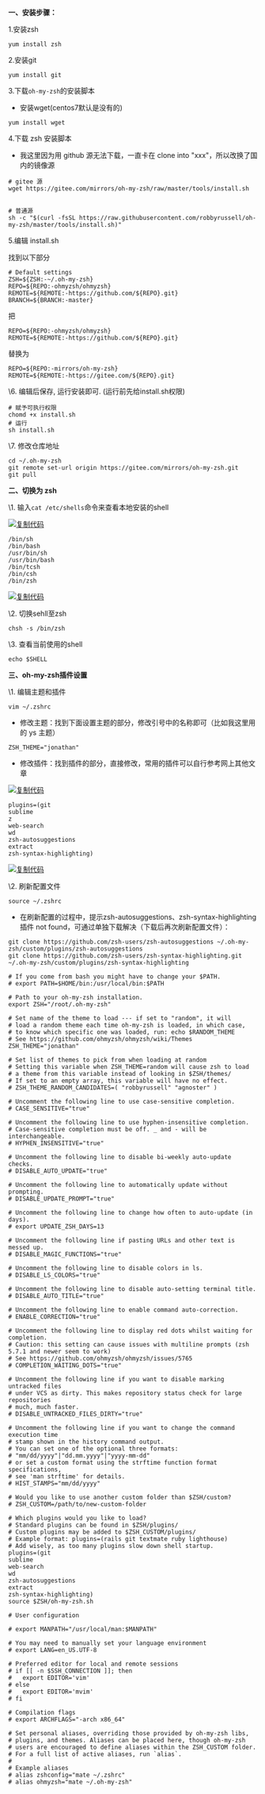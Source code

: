 **一、安装步骤：**

1.安装zsh

```
yum install zsh
```

2.安装git

```
yum install git
```

 

3.下载`oh-my-zsh`的安装脚本

- 安装wget(centos7默认是没有的)

```
yum install wget
```

4.下载 zsh 安装脚本

- 我这里因为用 github 源无法下载，一直卡在 clone into "xxx"，所以改换了国内的镜像源

```
# gitee 源
wget https://gitee.com/mirrors/oh-my-zsh/raw/master/tools/install.sh


# 普通源
sh -c "$(curl -fsSL https://raw.githubusercontent.com/robbyrussell/oh-my-zsh/master/tools/install.sh)"
```

5.编辑 install.sh

找到以下部分

```
# Default settings
ZSH=${ZSH:-~/.oh-my-zsh}
REPO=${REPO:-ohmyzsh/ohmyzsh}
REMOTE=${REMOTE:-https://github.com/${REPO}.git}
BRANCH=${BRANCH:-master}
```

把

```
REPO=${REPO:-ohmyzsh/ohmyzsh}
REMOTE=${REMOTE:-https://github.com/${REPO}.git}
```

替换为

```
REPO=${REPO:-mirrors/oh-my-zsh}
REMOTE=${REMOTE:-https://gitee.com/${REPO}.git}
```

\6. 编辑后保存, 运行安装即可. (运行前先给install.sh权限)

```
# 赋予可执行权限
chomd +x install.sh
# 运行
sh install.sh
```

\7. 修改仓库地址

```
cd ~/.oh-my-zsh
git remote set-url origin https://gitee.com/mirrors/oh-my-zsh.git
git pull
```

 

**二、切换为 zsh**

\1. 输入`cat /etc/shells`命令来查看本地安装的shell

[![复制代码](https://common.cnblogs.com/images/copycode.gif)](javascript:void(0);)

```
/bin/sh
/bin/bash
/usr/bin/sh
/usr/bin/bash
/bin/tcsh
/bin/csh
/bin/zsh
```

[![复制代码](https://common.cnblogs.com/images/copycode.gif)](javascript:void(0);)

\2. 切换sehll至zsh

```
chsh -s /bin/zsh
```

\3. 查看当前使用的shell

```
echo $SHELL
```

 

**三、oh-my-zsh插件设置**

\1. 编辑主题和插件

```
vim ~/.zshrc
```

- 修改主题：找到下面设置主题的部分，修改引号中的名称即可（比如我这里用的 ys 主题）

```
ZSH_THEME="jonathan"
```

- 修改插件：找到插件的部分，直接修改，常用的插件可以自行参考网上其他文章

[![复制代码](https://common.cnblogs.com/images/copycode.gif)](javascript:void(0);)

```
plugins=(git
sublime
z
web-search
wd
zsh-autosuggestions
extract
zsh-syntax-highlighting)
```

[![复制代码](https://common.cnblogs.com/images/copycode.gif)](javascript:void(0);)

\2. 刷新配置文件

```
source ~/.zshrc
```

-   在刷新配置的过程中，提示zsh-autosuggestions、zsh-syntax-highlighting 插件 not found，可通过单独下载解决（下载后再次刷新配置文件）：

```
git clone https://github.com/zsh-users/zsh-autosuggestions ~/.oh-my-zsh/custom/plugins/zsh-autosuggestions
git clone https://github.com/zsh-users/zsh-syntax-highlighting.git ~/.oh-my-zsh/custom/plugins/zsh-syntax-highlighting
```





```
# If you come from bash you might have to change your $PATH.
# export PATH=$HOME/bin:/usr/local/bin:$PATH

# Path to your oh-my-zsh installation.
export ZSH="/root/.oh-my-zsh"

# Set name of the theme to load --- if set to "random", it will
# load a random theme each time oh-my-zsh is loaded, in which case,
# to know which specific one was loaded, run: echo $RANDOM_THEME
# See https://github.com/ohmyzsh/ohmyzsh/wiki/Themes
ZSH_THEME="jonathan"

# Set list of themes to pick from when loading at random
# Setting this variable when ZSH_THEME=random will cause zsh to load
# a theme from this variable instead of looking in $ZSH/themes/
# If set to an empty array, this variable will have no effect.
# ZSH_THEME_RANDOM_CANDIDATES=( "robbyrussell" "agnoster" )

# Uncomment the following line to use case-sensitive completion.
# CASE_SENSITIVE="true"

# Uncomment the following line to use hyphen-insensitive completion.
# Case-sensitive completion must be off. _ and - will be interchangeable.
# HYPHEN_INSENSITIVE="true"

# Uncomment the following line to disable bi-weekly auto-update checks.
# DISABLE_AUTO_UPDATE="true"

# Uncomment the following line to automatically update without prompting.
# DISABLE_UPDATE_PROMPT="true"

# Uncomment the following line to change how often to auto-update (in days).
# export UPDATE_ZSH_DAYS=13

# Uncomment the following line if pasting URLs and other text is messed up.
# DISABLE_MAGIC_FUNCTIONS="true"

# Uncomment the following line to disable colors in ls.
# DISABLE_LS_COLORS="true"

# Uncomment the following line to disable auto-setting terminal title.
# DISABLE_AUTO_TITLE="true"

# Uncomment the following line to enable command auto-correction.
# ENABLE_CORRECTION="true"

# Uncomment the following line to display red dots whilst waiting for completion.
# Caution: this setting can cause issues with multiline prompts (zsh 5.7.1 and newer seem to work)
# See https://github.com/ohmyzsh/ohmyzsh/issues/5765
# COMPLETION_WAITING_DOTS="true"

# Uncomment the following line if you want to disable marking untracked files
# under VCS as dirty. This makes repository status check for large repositories
# much, much faster.
# DISABLE_UNTRACKED_FILES_DIRTY="true"

# Uncomment the following line if you want to change the command execution time
# stamp shown in the history command output.
# You can set one of the optional three formats:
# "mm/dd/yyyy"|"dd.mm.yyyy"|"yyyy-mm-dd"
# or set a custom format using the strftime function format specifications,
# see 'man strftime' for details.
# HIST_STAMPS="mm/dd/yyyy"

# Would you like to use another custom folder than $ZSH/custom?
# ZSH_CUSTOM=/path/to/new-custom-folder

# Which plugins would you like to load?
# Standard plugins can be found in $ZSH/plugins/
# Custom plugins may be added to $ZSH_CUSTOM/plugins/
# Example format: plugins=(rails git textmate ruby lighthouse)
# Add wisely, as too many plugins slow down shell startup.
plugins=(git
sublime
web-search
wd
zsh-autosuggestions
extract
zsh-syntax-highlighting)
source $ZSH/oh-my-zsh.sh

# User configuration

# export MANPATH="/usr/local/man:$MANPATH"

# You may need to manually set your language environment
# export LANG=en_US.UTF-8

# Preferred editor for local and remote sessions
# if [[ -n $SSH_CONNECTION ]]; then
#   export EDITOR='vim'
# else
#   export EDITOR='mvim'
# fi

# Compilation flags
# export ARCHFLAGS="-arch x86_64"

# Set personal aliases, overriding those provided by oh-my-zsh libs,
# plugins, and themes. Aliases can be placed here, though oh-my-zsh
# users are encouraged to define aliases within the ZSH_CUSTOM folder.
# For a full list of active aliases, run `alias`.
#
# Example aliases
# alias zshconfig="mate ~/.zshrc"
# alias ohmyzsh="mate ~/.oh-my-zsh"
```

